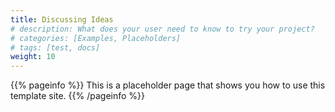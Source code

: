 ```yaml
---
title: Discussing Ideas
# description: What does your user need to know to try your project?
# categories: [Examples, Placeholders]
# tags: [test, docs]
weight: 10
---
```


{{% pageinfo %}}
This is a placeholder page that shows you how to use this template site.
{{% /pageinfo %}}